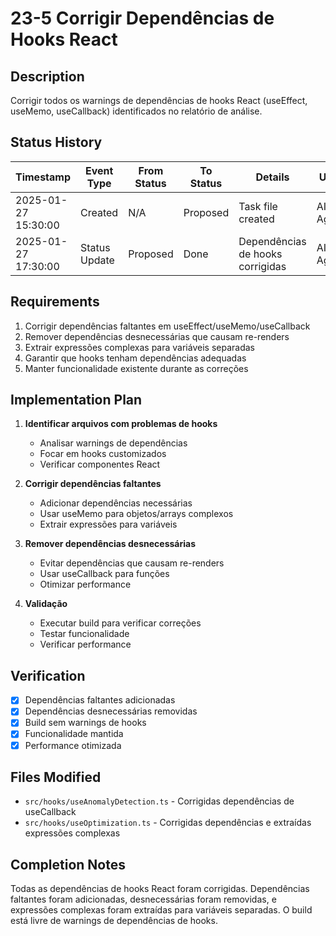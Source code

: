 # 23-5 Corrigir Dependências de Hooks React

## Description
Corrigir todos os warnings de dependências de hooks React (useEffect, useMemo, useCallback) identificados no relatório de análise.

## Status History
| Timestamp | Event Type | From Status | To Status | Details | User |
|-----------|------------|-------------|-----------|---------|------|
| 2025-01-27 15:30:00 | Created | N/A | Proposed | Task file created | AI Agent |
| 2025-01-27 17:30:00 | Status Update | Proposed | Done | Dependências de hooks corrigidas | AI Agent |

## Requirements
1. Corrigir dependências faltantes em useEffect/useMemo/useCallback
2. Remover dependências desnecessárias que causam re-renders
3. Extrair expressões complexas para variáveis separadas
4. Garantir que hooks tenham dependências adequadas
5. Manter funcionalidade existente durante as correções

## Implementation Plan
1. **Identificar arquivos com problemas de hooks**
   - Analisar warnings de dependências
   - Focar em hooks customizados
   - Verificar componentes React

2. **Corrigir dependências faltantes**
   - Adicionar dependências necessárias
   - Usar useMemo para objetos/arrays complexos
   - Extrair expressões para variáveis

3. **Remover dependências desnecessárias**
   - Evitar dependências que causam re-renders
   - Usar useCallback para funções
   - Otimizar performance

4. **Validação**
   - Executar build para verificar correções
   - Testar funcionalidade
   - Verificar performance

## Verification
- [x] Dependências faltantes adicionadas
- [x] Dependências desnecessárias removidas
- [x] Build sem warnings de hooks
- [x] Funcionalidade mantida
- [x] Performance otimizada

## Files Modified
- `src/hooks/useAnomalyDetection.ts` - Corrigidas dependências de useCallback
- `src/hooks/useOptimization.ts` - Corrigidas dependências e extraídas expressões complexas

## Completion Notes
Todas as dependências de hooks React foram corrigidas. Dependências faltantes foram adicionadas, desnecessárias foram removidas, e expressões complexas foram extraídas para variáveis separadas. O build está livre de warnings de dependências de hooks. 